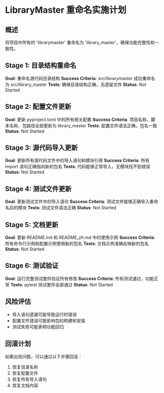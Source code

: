 # LibraryMaster 重命名实施计划

## 概述
将项目中所有的 'librarymaster' 重命名为 'library_master'，确保功能完整性和一致性。

## Stage 1: 目录结构重命名
**Goal**: 重命名源代码目录结构
**Success Criteria**: src/librarymaster 成功重命名为 src/library_master
**Tests**: 确保目录结构正确，无遗留文件
**Status**: Not Started

## Stage 2: 配置文件更新
**Goal**: 更新 pyproject.toml 中的所有相关配置
**Success Criteria**: 项目名称、脚本名称、包路径全部更新为 library_master
**Tests**: 配置文件语法正确，包名一致
**Status**: Not Started

## Stage 3: 源代码导入更新
**Goal**: 更新所有源代码文件中的导入语句和模块引用
**Success Criteria**: 所有 import 语句正确指向新的包名
**Tests**: 代码能够正常导入，无模块找不到错误
**Status**: Not Started

## Stage 4: 测试文件更新
**Goal**: 更新测试文件中的导入语句
**Success Criteria**: 测试文件能够正确导入重命名后的模块
**Tests**: 测试文件语法正确
**Status**: Not Started

## Stage 5: 文档更新
**Goal**: 更新 README.md 和 README_zh.md 中的使用示例
**Success Criteria**: 所有命令行示例和配置示例使用新的包名
**Tests**: 文档示例准确反映新的包名
**Status**: Not Started

## Stage 6: 测试验证
**Goal**: 运行完整测试套件验证所有修改
**Success Criteria**: 所有测试通过，功能正常
**Tests**: pytest 测试套件全部通过
**Status**: Not Started

## 风险评估
- 导入语句遗漏可能导致运行时错误
- 配置文件错误可能影响包的构建和安装
- 测试失败可能表明功能回归

## 回滚计划
如果出现问题，可以通过以下步骤回滚：
1. 恢复目录名称
2. 恢复配置文件
3. 恢复所有导入语句
4. 恢复文档内容